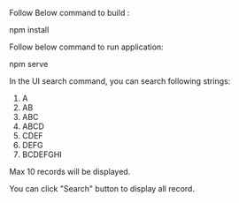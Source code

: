 Follow Below command to build :

npm install

Follow below command to run application:

npm serve

In the UI search command, you can search following strings:

1. A
2. AB
3. ABC
4. ABCD
5. CDEF
6. DEFG
7. BCDEFGHI

Max 10 records will be displayed.

You can click "Search" button to display all record.


